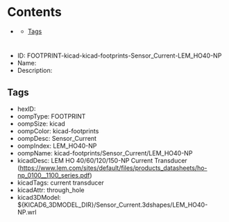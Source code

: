 



Contents
========

* [](#)
	* [Tags](#tags)

# 

- ID: FOOTPRINT-kicad-kicad-footprints-Sensor_Current-LEM_HO40-NP
- Name: 
- Description: 

## Tags

- hexID: 
- oompType: FOOTPRINT
- oompSize: kicad
- oompColor: kicad-footprints
- oompDesc: Sensor_Current
- oompIndex: LEM_HO40-NP
- oompName: kicad-footprints/Sensor_Current/LEM_HO40-NP
- kicadDesc: LEM HO 40/60/120/150-NP Current Transducer (https://www.lem.com/sites/default/files/products_datasheets/ho-np_0100__1100_series.pdf)
- kicadTags: current transducer
- kicadAttr: through_hole
- kicad3DModel: ${KICAD6_3DMODEL_DIR}/Sensor_Current.3dshapes/LEM_HO40-NP.wrl
